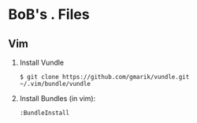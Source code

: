 BoB's . Files
=============

Vim
---

1. Install Vundle

    ```
    $ git clone https://github.com/gmarik/vundle.git ~/.vim/bundle/vundle
    ```

2. Install Bundles (in vim):

    ```
    :BundleInstall
    ```
